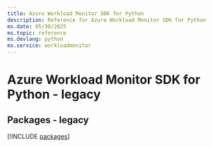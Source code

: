 ```yaml
---
title: Azure Workload Monitor SDK for Python
description: Reference for Azure Workload Monitor SDK for Python
ms.date: 05/30/2025
ms.topic: reference
ms.devlang: python
ms.service: workloadmonitor
---
```

# Azure Workload Monitor SDK for Python - legacy
## Packages - legacy
[!INCLUDE [packages](workload-monitor-index.md)]